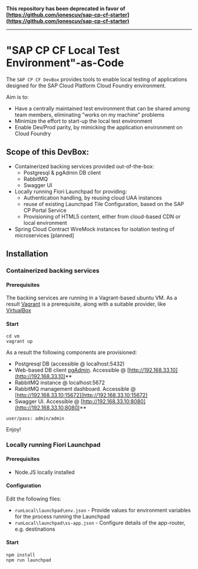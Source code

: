 **This repository has been deprecated in favor of [https://github.com/ionescuv/sap-cp-cf-starter](https://github.com/ionescuv/sap-cp-cf-starter)**

---

# "SAP CP CF Local Test Environment"-as-Code

The `SAP CP CF DevBox` provides tools to enable local testing of applications designed for the SAP Cloud Platform Cloud Foundry environment.

Aim is to: 
* Have a centrally maintained test environment that can be shared among team members, eliminating "works on my machine" problems
* Minimize the effort to start-up the local test environment
* Enable Dev/Prod parity, by mimicking the application environment on Cloud Foundry

## Scope of this DevBox:
* Containerized backing services provided out-of-the-box:
  * Postgresql & pgAdmin DB client
  * RabbitMQ
  * Swagger UI
* Locally running Fiori Launchpad for providing:
  * Authentication handling, by reusing cloud UAA instances
  * reuse of existing Launchpad Tile Configuration, based on the SAP CP Portal Service
  * Provisioning of HTML5 content, either from cloud-based CDN or local environment
* Spring Cloud Contract WireMock instances for isolation testing of microservices [planned]
  
## Installation

### Containerized backing services

#### Prerequisites
The backing services are running in a Vagrant-based ubuntu VM. As a result [Vagrant](https://www.vagrantup.com) is a prerequisite, along with a suitable provider, like [VirtualBox](https://www.virtualbox.org)

#### Start
```
cd vm
vagrant up
```

As a result the following components are provisioned:
* Postgresql DB (accessible @ localhost:5432)
* Web-based DB client [pgAdmin](https://www.pgadmin.org/). Accessible @ [http://192.168.33.10](http://192.168.33.10)**
* RabbitMQ instance @ localhost:5672  
* RabbitMQ management dashboard. Accessible @ [http://192.168.33.10:15672](http://192.168.33.10:15672)
* Swagger UI. Accessible @ [http://192.168.33.10:8080](http://192.168.33.10:8080)**

`user/pass: admin/admin`

Enjoy!

### Locally running Fiori Launchpad

#### Prerequisites
* Node.JS locally installed

#### Configuration
Edit the following files:
* `runLocal\launchpad\env.json` - Provide values for environment variables for the process running the Launchpad
* `runLocal\launchpad\xs-app.json` - Configure details of the app-router, e.g. destinations

#### Start
```
npm install
npm run launchpad
```
